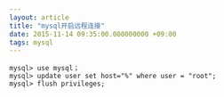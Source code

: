 ```yaml
---
layout: article
title: "mysql开启远程连接"
date: 2015-11-14 09:35:00.000000000 +09:00
tags: mysql
---
```


    mysql> use mysql；
    mysql> update user set host="%" where user = "root";
    mysql> flush privileges;
